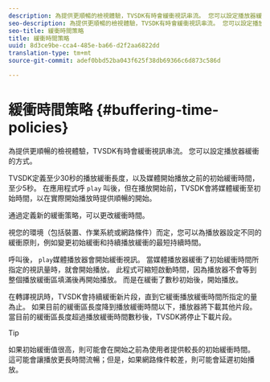 ```yaml
---
description: 為提供更順暢的檢視體驗，TVSDK有時會緩衝視訊串流。 您可以設定播放器緩衝的方式。
seo-description: 為提供更順暢的檢視體驗，TVSDK有時會緩衝視訊串流。 您可以設定播放器緩衝的方式。
seo-title: 緩衝時間策略
title: 緩衝時間策略
uuid: 8d3ce9be-cca4-485e-ba66-d2f2aa6822dd
translation-type: tm+mt
source-git-commit: adef0bbd52ba043f625f38db69366c6d873c586d

---
```



# 緩衝時間策略 {#buffering-time-policies}

為提供更順暢的檢視體驗，TVSDK有時會緩衝視訊串流。 您可以設定播放器緩衝的方式。

TVSDK定義至少30秒的播放緩衝長度，以及媒體開始播放之前的初始緩衝時間，至少5秒。 在應用程式呼 `play` 叫後，但在播放開始前，TVSDK會將媒體緩衝至初始時間，以在實際開始播放時提供順暢的開始。

通過定義新的緩衝策略，可以更改緩衝時間。

<!--<a id="section_F6EEE15600814A70A57CCBACE20D68BD"></a>-->

視您的環境（包括裝置、作業系統或網路條件）而定，您可以為播放器設定不同的緩衝原則，例如變更初始緩衝和持續播放緩衝的最短持續時間。

呼叫後， `play`媒體播放器會開始緩衝視訊。 當媒體播放器緩衝了初始緩衝時間所指定的視訊量時，就會開始播放。 此程式可縮短啟動時間，因為播放器不會等到整個播放緩衝區填滿後再開始播放。 而是在緩衝了數秒初始後，開始播放。

在轉譯視訊時，TVSDK會持續緩衝新片段，直到它緩衝播放緩衝時間所指定的量為止。 如果目前的緩衝區長度降到播放緩衝時間以下，播放器將下載其他片段。 當目前的緩衝區長度超過播放緩衝時間數秒後，TVSDK將停止下載片段。

>[!TIP]
>
>如果初始緩衝值很高，則可能會在開始之前為使用者提供較長的初始緩衝時間。 這可能會讓播放更長時間流暢；但是，如果網路條件較差，則可能會延遲初始播放。


